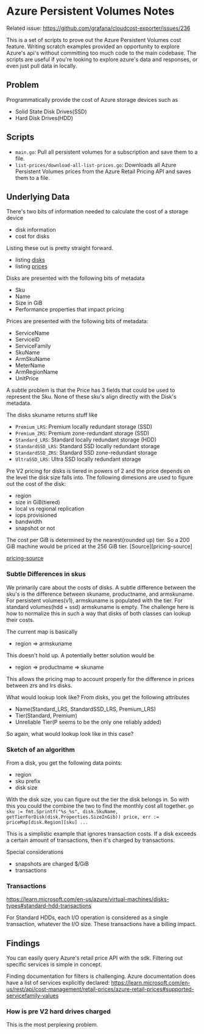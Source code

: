 # Azure Persistent Volumes Notes

Related issue: https://github.com/grafana/cloudcost-exporter/issues/236

This is a set of scripts to prove out the Azure Persistent Volumes cost feature.
Writing scratch examples provided an opportunity to explore Azure's api's without committing too much code to the main codebase.
The scripts are useful if you're looking to explore azure's data and responses, or even just pull data in locally.

## Problem

Programmatically provide the cost of Azure storage devices such as
- Solid State Disk Drives(SSD)
- Hard Disk Drives(HDD)

## Scripts

- `main.go`: Pull all persistent volumes for a subscription and save them to a file.
- `list-prices/download-all-list-prices.go`: Downloads all Azure Persistent Volumes prices from the Azure Retail Pricing API and saves them to a file.


## Underlying Data

There's two bits of information needed to calculate the cost of a storage device
- disk information
- cost for disks

Listing these out is pretty straight forward.
- listing [disks](https://github.com/grafana/cloudcost-exporter/blob/290303c6539453967e9693bde54873baf211f06c/scripts/azure-persistent-volumes/main.go#L52)
- listing [prices](https://github.com/grafana/cloudcost-exporter/blob/290303c6539453967e9693bde54873baf211f06c/pkg/azure/aks/volume_price_store.go#L303-L310)

Disks are presented with the following bits of metadata
- Sku
- Name
- Size in GiB
- Performance properties that impact pricing

Prices are presented with the following bits of metadata:
- ServiceName
- ServiceID
- ServiceFamily
- SkuName
- ArmSkuName
- MeterName
- ArmRegionName
- UnitPrice

A subtle problem is that the Price has 3 fields that could be used to represent the Sku.
None of these sku's align directly with the Disk's metadata.

The disks skuname returns stuff like
- `Premium_LRS`: Premium locally redundant storage (SSD)
- `Premium_ZRS`: Premium zone-redundant storage (SSD)
- `Standard_LRS`: Standard locally redundant storage (HDD)
- `StandardSSD_LRS`: Standard SSD locally redundant storage
- `StandardSSD_ZRS`: Standard SSD zone-redundant storage
- `UltraSSD_LRS`: Ultra SSD locally redundant storage

Pre V2 pricing for disks is tiered in powers of 2 and the price depends on the level the disk size falls into.
The following dimesions are used to figure out the cost of the disk:
- region
- size in GiB(tiered)
- local vs regional replication
- iops provisioned
- bandwidth
- snapshot or not

The cost per GiB is determined by the nearest(rounded up) tier. So a 200 GiB machine would be priced at the 256 GiB tier. [Source][pricing-source]

[pricing-source](https://learn.microsoft.com/en-us/azure/virtual-machines/disks-types#billing)

### Subtle Differences in skus

We primarily care about the costs of disks.
A subtle difference between the sku's is the difference between skuname, productname, and armskuname.
For persistent volumes(v1), armskuname is populated with the tier.
For standard volumes(hdd + ssd) armskuname is empty.
The challenge here is how to normalize this in such a way that disks of both classes can lookup their costs.

The current map is basically
- region => armskuname

This doesn't hold up. A potentially better solution would be
- region => productname => skuname

This allows the pricing map to account properly for the difference in prices between zrs and lrs disks.

What would lookup look like?
From disks, you get the following attributes
- Name(Standard_LRS, StandardSSD_LRS, Premium_LRS)
- Tier(Standard, Premium)
- Unreliable Tier(P seems to be the only one reliably added)

So again, what would lookup look like in this case?


### Sketch of an algorithm

From a disk, you get the following data points:
- region
- sku prefix
- disk size

With the disk size, you can figure out the tier the disk belongs in.
So with this you could the combine the two to find the monthly cost all together.
`go
sku := fmt.Sprintf("%s_%s", disk.SkuName, getTierForDisk(disk.Properties.SizeInGib))
price, err := priceMap[disk.Region][sku]
...
`

This is a simplistic example that ignores transaction costs.
If a disk exceeds a certain amount of transactions, then it's charged by transactions.

Special considerations
- snapshots are charged $/GiB
- transactions


### Transactions

https://learn.microsoft.com/en-us/azure/virtual-machines/disks-types#standard-hdd-transactions

For Standard HDDs, each I/O operation is considered as a single transaction, whatever the I/O size. These transactions have a billing impact.

## Findings

You can easily query Azure's retail price API with the sdk.
Filtering out specific services is simple in concept.

Finding documentation for filters is challenging.
Azure documentation does have a list of services explicitly declared: https://learn.microsoft.com/en-us/rest/api/cost-management/retail-prices/azure-retail-prices#supported-servicefamily-values

### How is pre V2 hard drives charged

This is the most perplexing problem.

